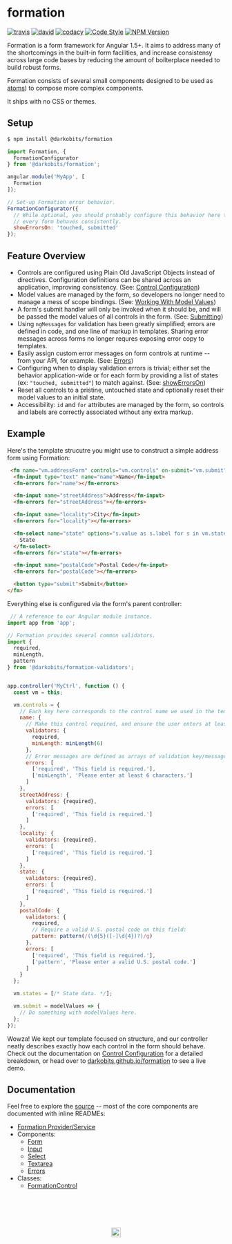 # formation

[![travis][travis-img]][travis-url] [![david][david-img]][david-url] [![codacy][codacy-img]][codacy-url] [![Code Style][xo-img]][xo-url] [![NPM Version][npm-img]][npm-url]

Formation is a form framework for Angular 1.5+. It aims to address many of the shortcomings in the built-in form facilities, and increase consistensy across large code bases by reducing the amount of boilterplace needed to build robust forms.

Formation consists of several small components designed to be used as [atoms](http://bradfrost.com/blog/post/atomic-web-design/#atoms)) to compose more complex components.

It ships with no CSS or themes.

## Setup

```bash
$ npm install @darkobits/formation
```

```js
import Formation, {
  FormationConfigurator
} from '@darkobits/formation';

angular.module('MyApp', [
  Formation
]);

// Set-up Formation error behavior.
FormationConfigurator({
  // While optional, you should probably configure this behavior here to ensure
  // every form behaves consistently.
  showErrorsOn: 'touched, submitted'
});
```

## Feature Overview

- Controls are configured using Plain Old JavaScript Objects instead of directives. Configuration definitions can be shared across an application, improving consistency. (See: [Control Configuration](/src/components/FormationControl#control-configuration))
- Model values are managed by the form, so developers no longer need to manage a mess of scope bindings. (See: [Working With Model Values](/src/components/Form#working-with-model-values))
- A form's submit handler will only be invoked when it should be, and will be passed the model values of all controls in the form. (See: [Submitting](/src/components/Form#submitting))
- Using `ngMessages` for validation has been greatly simplified; errors are defined in code, and one line of markup in templates. Sharing error messages across forms no longer requres exposing error copy to templates.
- Easily assign custom error messages on form controls at runtime -- from your API, for example. (See: [Errors](/src/components/Errors))
- Configuring when to display validation errors is trivial; either set the behavior application-wide or for each form by providing a list of states (ex: `"touched, submitted"`) to match against. (See: [showErrorsOn](/src/services/Formation#showerrorsonflags))
- Reset all controls to a pristine, untouched state and optionally reset their model values to an initial state.
- Accessibility: `id` and `for` attributes are managed by the form, so controls and labels are correctly associated without any extra markup.

## Example

Here's the template strucutre you might use to construct a simple address form using Formation:

```html
 <fm name="vm.addressForm" controls="vm.controls" on-submit="vm.submit">
  <fm-input type="text" name="name">Name</fm-input>
  <fm-errors for="name"></fm-errors>

  <fm-input name="streetAddress">Address</fm-input>
  <fm-errors for="streetAddress"></fm-errors>

  <fm-input name="locality">City</fm-input>
  <fm-errors for="locality"></fm-errors>

  <fm-select name="state" options="s.value as s.label for s in vm.states">
    State
  </fm-select>
  <fm-errors for="state"></fm-errors>

  <fm-input name="postalCode">Postal Code</fm-input>
  <fm-errors for="postalCode"></fm-errors>

  <button type="submit">Submit</button>
</fm>
```

Everything else is configured via the form's parent controller:

```js
 // A reference to our Angular module instance.
import app from 'app';

// Formation provides several common validators.
import {
  required,
  minLength,
  pattern
} from '@darkobits/formation-validators';


app.controller('MyCtrl', function () {
  const vm = this;

  vm.controls = {
    // Each key here corresponds to the control name we used in the template.
    name: {
      // Make this control required, and ensure the user enters at least 6 characters:
      validators: {
        required,
        minLength: minLength(6)
      },
      // Error messages are defined as arrays of validation key/message tuples:
      errors: [
        ['required', 'This field is required.'],
        ['minLength', 'Please enter at least 6 characters.']
      ]
    },
    streetAddress: {
      validators: {required},
      errors: [
        ['required', 'This field is required.']
      ]
    },
    locality: {
      validators: {required},
      errors: [
        ['required', 'This field is required.']
      ]
    },
    state: {
      validators: {required},
      errors: [
        ['required', 'This field is required.']
      ]
    },
    postalCode: {
      validators: {
        required,
        // Require a valid U.S. postal code on this field:
        pattern: pattern(/(\d{5}([-]\d{4})?)/g)
      },
      errors: [
        ['required', 'This field is required.'],
        ['pattern', 'Please enter a valid U.S. postal code.']
      ]
    }
  };

  vm.states = [/* State data. */];

  vm.submit = modelValues => {
    // Do something with modelValues here.
  };
});
```

Wowza! We kept our template focused on structure, and our controller neatly describes exactly how each control in the form should behave. Check out the documentation on [Control Configuration](/src/components/FormationControl#control-configuration) for a detailed breakdown, or head over to [darkobits.github.io/formation](https://darkobits.github.io/formation/) to see a live demo.

## Documentation

Feel free to explore the [source](/src/packages) -- most of the core components are documented with inline READMEs:

- [Formation Provider/Service](/src/services/Formation)
- Components:
  - [Form](/src/components/Form)
  - [Input](/src/components/Input)
  - [Select](/src/components/Select)
  - [Textarea](/src/components/Textarea)
  - [Errors](/src/components/Errors)
- Classes:
  - [FormationControl](/src/components/FormationControl)

## &nbsp;
<p align="center">
  <br>
  <img width="22" height="22" src="https://cloud.githubusercontent.com/assets/441546/25318539/db2f4cf2-2845-11e7-8e10-ef97d91cd538.png">
</p>

[travis-img]: https://img.shields.io/travis/darkobits/formation.svg?style=flat-square
[travis-url]: https://travis-ci.org/darkobits/formation
[david-img]: https://img.shields.io/david/darkobits/formation.svg?style=flat-square
[david-url]: https://david-dm.org/darkobits/formation
[codacy-img]: https://img.shields.io/codacy/coverage/e3fb8e46d6a241f5a952cf3fe6a49d06.svg?style=flat-square
[codacy-url]: https://www.codacy.com/app/darkobits/formation
[xo-img]: https://img.shields.io/badge/code_style-XO-f74c4c.svg?style=flat-square
[xo-url]: https://github.com/sindresorhus/xo
[npm-img]: https://img.shields.io/npm/v/@darkobits/formation.svg?style=flat-square
[npm-url]: https://www.npmjs.com/package/@darkobits/formation

